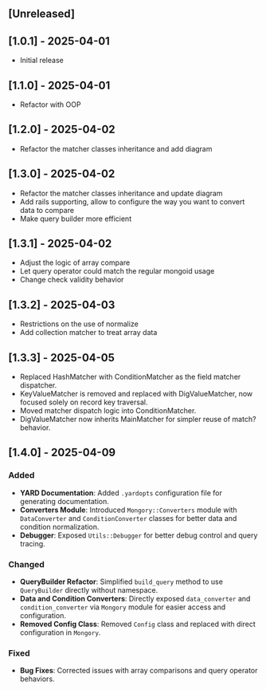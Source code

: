 ## [Unreleased]

## [1.0.1] - 2025-04-01

- Initial release

## [1.1.0] - 2025-04-01

- Refactor with OOP

## [1.2.0] - 2025-04-02

- Refactor the matcher classes inheritance and add diagram

## [1.3.0] - 2025-04-02

- Refactor the matcher classes inheritance and update diagram
- Add rails supporting, allow to configure the way you want to convert data to compare
- Make query builder more efficient

## [1.3.1] - 2025-04-02

- Adjust the logic of array compare
- Let query operator could match the regular mongoid usage
- Change check validity behavior

## [1.3.2] - 2025-04-03
- Restrictions on the use of normalize
- Add collection matcher to treat array data

## [1.3.3] - 2025-04-05
- Replaced HashMatcher with ConditionMatcher as the field matcher dispatcher.
- KeyValueMatcher is removed and replaced with DigValueMatcher, now focused solely on record key traversal.
- Moved matcher dispatch logic into ConditionMatcher.
- DigValueMatcher now inherits MainMatcher for simpler reuse of match? behavior.

## [1.4.0] - 2025-04-09

### Added
- **YARD Documentation**: Added `.yardopts` configuration file for generating documentation.
- **Converters Module**: Introduced `Mongory::Converters` module with `DataConverter` and `ConditionConverter` classes for better data and condition normalization.
- **Debugger**: Exposed `Utils::Debugger` for better debug control and query tracing.

### Changed
- **QueryBuilder Refactor**: Simplified `build_query` method to use `QueryBuilder` directly without namespace.
- **Data and Condition Converters**: Directly exposed `data_converter` and `condition_converter` via `Mongory` module for easier access and configuration.
- **Removed Config Class**: Removed `Config` class and replaced with direct configuration in `Mongory`.

### Fixed
- **Bug Fixes**: Corrected issues with array comparisons and query operator behaviors.
